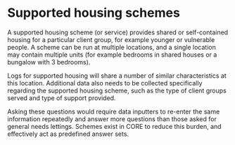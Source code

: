 # Supported housing schemes

A supported housing scheme (or service) provides shared or self-contained housing for a particular client group, for example younger or vulnerable people. A scheme can be run at multiple locations, and a single location may contain multiple units (for example bedrooms in shared houses or a bungalow with 3 bedrooms).

Logs for supported housing will share a number of similar characteristics at this location. Additional data also needs to be collected specifically regarding the supported housing scheme, such as the type of client groups served and type of support provided.

Asking these questions would require data inputters to re-enter the same information repeatedly and answer more questions than those asked for general needs lettings. Schemes exist in CORE to reduce this burden, and effectively act as predefined answer sets.
